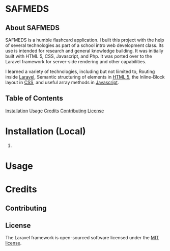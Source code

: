 # SAFMEDS

## About SAFMEDS

SAFMEDS is a humble flashcard application.
I built this project with the help of several technologies as part of a school intro web development class.
Its use is intended for research and general knowledge building. 
It was initially built with HTML 5, CSS, Javascript, and Php. 
It was ported over to the Laravel framework for server-side rendering and other capabilities.

I learned a variety of technologies, including but not liimited to, Routing inside [Laravel](https://laravel.com/docs/10.x/routing#route-parameters), Semantic structuring of elements in [HTML 5](https://www.w3schools.com/html/html5_semantic_elements.asp), the Inline-Block layout in [CSS](https://www.w3schools.com/css/css_inline-block.asp), and useful array methods in [Javascript](https://www.w3schools.com/js/js_array_methods.asp).


## Table of Contents

[Installation](#installation)
[Usage](#usage)
[Credits](#credits)
[Contributing](#contributing)
[License](#license)

# Installation (Local)
1.
# Usage
# Credits

## Contributing


## License

The Laravel framework is open-sourced software licensed under the [MIT license](https://opensource.org/licenses/MIT).
